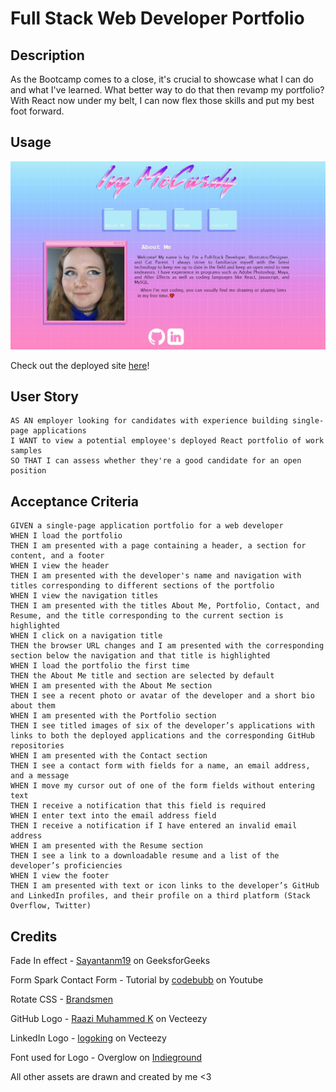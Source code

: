 # Full Stack Web Developer Portfolio 

## Description 

As the Bootcamp comes to a close, it's crucial to showcase what I can do and what I've learned. What better way to do that then revamp my portfolio? 
With React now under my belt, I can now flex those skills and put my best foot forward. 

## Usage
![A header that says 'Ivy McCurdy' above with folder icons below that act as links. Below the folder you have a picture of the web developer and some text to the right](./public/portfolio-preview.jpg)

Check out the deployed site <a href="">here</a>!

## User Story

```
AS AN employer looking for candidates with experience building single-page applications
I WANT to view a potential employee's deployed React portfolio of work samples
SO THAT I can assess whether they're a good candidate for an open position
```

## Acceptance Criteria 

```
GIVEN a single-page application portfolio for a web developer
WHEN I load the portfolio
THEN I am presented with a page containing a header, a section for content, and a footer
WHEN I view the header
THEN I am presented with the developer's name and navigation with titles corresponding to different sections of the portfolio
WHEN I view the navigation titles
THEN I am presented with the titles About Me, Portfolio, Contact, and Resume, and the title corresponding to the current section is highlighted
WHEN I click on a navigation title
THEN the browser URL changes and I am presented with the corresponding section below the navigation and that title is highlighted
WHEN I load the portfolio the first time
THEN the About Me title and section are selected by default
WHEN I am presented with the About Me section
THEN I see a recent photo or avatar of the developer and a short bio about them
WHEN I am presented with the Portfolio section
THEN I see titled images of six of the developer’s applications with links to both the deployed applications and the corresponding GitHub repositories
WHEN I am presented with the Contact section
THEN I see a contact form with fields for a name, an email address, and a message
WHEN I move my cursor out of one of the form fields without entering text
THEN I receive a notification that this field is required
WHEN I enter text into the email address field
THEN I receive a notification if I have entered an invalid email address
WHEN I am presented with the Resume section
THEN I see a link to a downloadable resume and a list of the developer’s proficiencies
WHEN I view the footer
THEN I am presented with text or icon links to the developer’s GitHub and LinkedIn profiles, and their profile on a third platform (Stack Overflow, Twitter)
```

## Credits 

Fade In effect - <a href="https://www.geeksforgeeks.org/how-to-create-fade-in-effect-on-page-load-using-css/">Sayantanm19</a> on GeeksforGeeks

Form Spark Contact Form - Tutorial by <a href="https://www.youtube.com/watch?v=T3NHNuD60h4&ab_channel=codebubb">codebubb</a> on Youtube

Rotate CSS - <a href="https://thebrandsmen.com/css-image-hover-effects/">Brandsmen</a>

GitHub Logo - <a href="https://www.vecteezy.com/vector-art/17119660-github-logo-git-hub-icon-with-text-on-white-and-black-background">Raazi Muhammed K</a> on Vecteezy

LinkedIn Logo - <a href="https://www.vecteezy.com/png/18930587-linkedin-logo-png-linkedin-icon-transparent-png">logoking</a> on Vecteezy

Font used for Logo - Overglow on <a href="https://indieground.net/product/overglow-font/">Indieground</a> 

All other assets are drawn and created by me <3